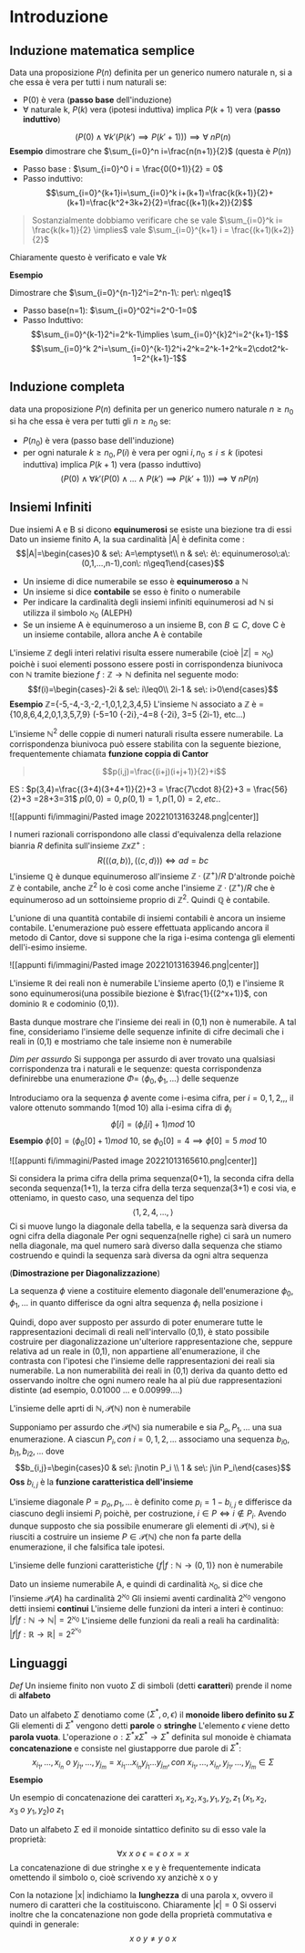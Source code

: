 # Introduzione

## Induzione matematica semplice

Data una proposizione $P(n)$ definita per un generico numero naturale n, si a che essa è vera per tutti i num naturali se:
- P(0) è vera (**passo base** dell'induzione)
- $\forall$ naturale k, $P(k)$ vera (ipotesi induttiva) implica $P(k+1)$ vera (**passo induttivo**) 

$$(P(0)\wedge\forall k' (P(k')\implies P(k'+1)))\implies \forall\: nP(n)$$
**Esempio**
dimostrare che $\sum_{i=0}^n i=\frac{n(n+1)}{2}$ (questa è $P(n)$)
- Passo base : $\sum_{i=0}^0 i = \frac{0(0+1)}{2} = 0$ 
- Passo induttivo:$$\sum_{i=0}^{k+1}i=\sum_{i=0}^k i+(k+1)=\frac{k(k+1)}{2}+(k+1)=\frac{k^2+3k+2}{2}=\frac{(k+1)(k+2)}{2}$$
> Sostanzialmente dobbiamo verificare che se vale $\sum_{i=0}^k i= \frac{k(k+1)}{2} \implies$ vale $\sum_{i=0}^{k+1} i = \frac{(k+1)(k+2)}{2}$ 

Chiaramente questo è verificato e vale $\forall k$ 

**Esempio**

Dimostrare che $\sum_{i=0}^{n-1}2^i=2^n-1\: per\: n\geq1$
- Passo base(n=1): $\sum_{i=0}^02^i=2^0-1=0$
- Passo Induttivo:$$\sum_{i=0}^{k-1}2^i=2^k-1\implies \sum_{i=0}^{k}2^i=2^{k+1}-1$$
$$\sum_{i=0}^k 2^i=\sum_{i=0}^{k-1}2^i+2^k=2^k-1+2^k=2\cdot2^k-1=2^{k+1}-1$$


## Induzione completa
data una proposizione $P(n)$ definita per un generico numero naturale $n\geq n_0$ si ha che essa è vera per tutti gli $n\geq n_0$ se:
- $P(n_0)$ è vera (passo base dell'induzione)
- per ogni naturale $k\geq n_0,P(i)$ è vera per ogni $i,n_0\leq i\leq k$ (ipotesi induttiva) implica $P(k+1)$ vera (passo induttivo)
$$(P(0)\wedge \forall k'(P(0)\wedge...\wedge P(k')\implies P(k'+1)))\implies \forall\:nP(n)$$
## Insiemi Infiniti

Due insiemi A e B si dicono **equinumerosi** se esiste una biezione tra di essi
Dato un insieme finito A, la sua cardinalità |A| è definita come :
$$|A|=\begin{cases}0 & se\: A=\emptyset\\
n & se\: è\: equinumeroso\:a\: (0,1,...,n-1),con\: n\geq1\end{cases}$$
- Un insieme di dice numerabile se esso è **equinumeroso** a $\mathbb N$ 
- Un insieme si dice **contabile** se esso è finito o numerabile
- Per indicare la cardinalità degli insiemi infiniti equinumerosi ad $\mathbb N$ si utilizza il simbolo $\aleph_0$ (ALEPH) 
- Se un insieme A è equinumeroso a un insieme B, con $B \subseteq C$, dove C è un insieme contabile, allora anche A è contabile

L'insieme $\mathbb Z$ degli interi relativi risulta essere numerabile (cioè $|\mathbb Z|=\aleph_0$) poichè i suoi elementi possono essere posti in corrispondenza biunivoca con $\mathbb N$ tramite biezione $f:\mathbb Z \rightarrow \mathbb N$ definita nel seguente modo:$$f(i)=\begin{cases}-2i & se\: i\leq0\\
2i-1 & se\: i>0\end{cases}$$ **Esempio**
$\mathbb Z$={-5,-4,-3,-2,-1,0,1,2,3,4,5}
L'insieme $\mathbb N$ associato a $\mathbb Z$ è ={10,8,6,4,2,0,1,3,5,7,9}
(-5=10 {-2i},-4=8 {-2i}, 3=5 {2i-1}, etc...)

L'insieme $\mathbb N^2$ delle coppie di numeri naturali risulta essere numerabile. La corrispondenza biunivoca può essere stabilita con la seguente biezione, frequentemente chiamata **funzione coppia di Cantor**
>$$p(i,j)=\frac{(i+j)(i+j+1)}{2}+i$$

ES : $p(3,4)=\frac{(3+4)(3+4+1)}{2}+3 = \frac{7\cdot 8}{2}+3 = \frac{56}{2}+3 =28+3=31$
$p(0,0)=0, p(0,1)=1, p(1,0)=2, etc..$ 

![[appunti fi/immagini/Pasted image 20221013163248.png|center]]

I numeri razionali corrispondono alle classi d'equivalenza della relazione bianria $R$ definita sull'insieme $\mathbb Zx\mathbb Z^+$ :
$$R((\langle a,b\rangle),(\langle c,d\rangle)) \iff ad=bc$$
L'insieme $\mathbb Q$ è dunque equinumeroso all'insieme $\mathbb Z\cdot(\mathbb Z^+)/R$ 
D'altronde poichè $\mathbb Z$ è contabile, anche $\mathbb Z^2$ lo è così come anche l'insieme $\mathbb Z\cdot(\mathbb Z^+)/R$ che è equinumeroso ad un sottoinsieme proprio di $\mathbb Z^2$.
Quindi $\mathbb Q$ è contabile.

L'unione di una quantità contabile di insiemi contabili è ancora un insieme contabile. L'enumerazione può essere effettuata applicando ancora il metodo di Cantor, dove si suppone che la riga i-esima contenga gli elementi dell'i-esimo insieme.

![[appunti fi/immagini/Pasted image 20221013163946.png|center]]

L'insieme $\mathbb R$ dei reali non è numerabile
L'insieme aperto (0,1) e l'insieme $\mathbb R$ sono equinumerosi(una possibile biezione è $\frac{1}{(2^x+1)}$, con dominio $\mathbb R$ e codominio (0,1)).

Basta dunque mostrare che l'insieme dei reali in (0,1) non è numerabile. A tal fine, consideriamo l'insieme delle sequenze infinite di cifre decimali che i reali in (0,1) e mostriamo che tale insieme non è numerabile

_Dim per assurdo_
Si supponga per assurdo di aver trovato una qualsiasi corrispondenza tra i naturali e le sequenze: questa corrispondenza definirebbe una enumerazione $\Phi =\: \langle\phi_0,\phi_1,...\rangle$ delle sequenze

Introduciamo ora la sequenza $\phi$ avente come i-esima cifra, per $i=0,1,2,,,$ il valore ottenuto sommando 1(mod 10) alla i-esima cifra di $\phi_i$ 
$$\phi[i]=(\phi_i[i]+1)mod\:10$$
**Esempio**
$\phi[0]=(\phi_0[0]+1)mod\:10$, se $\phi_0[0]=4\implies \phi[0]=5\:mod\:10$ 

![[appunti fi/immagini/Pasted image 20221013165610.png|center]]

Si considera la prima cifra della prima sequenza(0+1), la seconda cifra della seconda sequenza(1+1), la terza cifra della terza sequenza(3+1) e cosi via, e otteniamo, in questo caso, una sequenza del tipo 
$$\langle1,2,4,...,\rangle$$
Ci si muove lungo la diagonale della tabella, e la sequenza sarà diversa da ogni cifra della diagonale
Per ogni sequenza(nelle righe) ci sarà un numero nella diagonale, ma quel numero sarà diverso dalla sequenza che stiamo costruendo e quindi la sequenza sarà diversa da ogni altra sequenza

(**Dimostrazione per Diagonalizzazione**)

La sequenza $\phi$ viene a costituire elemento diagonale dell'enumerazione $\phi_0,\phi_1,...$ in quanto differisce da ogni altra sequenza $\phi_i$ nella posizione i

Quindi, dopo aver supposto per assurdo di poter enumerare tutte le rappresentazioni decimali di reali nell'intervallo (0,1), è stato possibile costruire per diagonalizzazione un'ulteriore rappresentazione che, seppure relativa ad un reale in (0,1), non appartiene all'enumerazione, il che contrasta con l'ipotesi che l'insieme delle rappresentazioni dei reali sia numerabile.
La non numerabilità dei reali in (0,1) deriva da quanto detto ed osservando inoltre che ogni numero reale ha al più due rappresentazioni distinte (ad esempio, 0.01000 ... e 0.00999....)

L'insieme delle aprti di $\mathbb N,\mathcal P(\mathbb N)$ non è numerabile

Supponiamo per assurdo che $\mathcal P(\mathbb N)$ sia numerabile e sia $P_o,P_1,...$ una sua enumerazione. A ciascun $P_i, con\: i=0,1,2,...$ associamo una sequenza $b_{i0},b_{i1},b_{i2},...$ dove 
$$b_{i,j}=\begin{cases}0 & se\: j\notin P_i \\
1 & se\: j\in P_i\end{cases}$$
**Oss** $b_{i,j}$ è la **funzione caratteristica dell'insieme**

L'insieme diagonale $P=p_o,p_1,...$ è definito come $p_i=1-b_{i,j}$ e differisce da ciascuno degli insiemi $P_i$ poichè, per costruzione, $i\in P\iff i\notin P_i$. Avendo dunque supposto che sia possibile enumerare gli elementi di $\mathcal P(\mathbb N)$, si è riusciti a costruire un insieme $P\in \mathcal P(\mathbb N)$ che non fa parte della enumerazione, il che falsifica tale ipotesi. 

L'insieme delle funzioni caratteristiche {$f | f:\mathbb N\rightarrow (0,1)$} non è numerabile

Dato un insieme numerabile A, e quindi di cardinalità $\aleph_0$, si dice che l'insieme $\mathcal P(A)$ ha cardinalità $2^{\aleph_0}$ 
Gli insiemi aventi cardinalità $2^{\aleph_0}$ vengono detti insiemi **continui**
L'insieme delle funzioni da interi a interi è continuo:
$|f|f:\mathbb N\rightarrow \mathbb N|=2^{\aleph_0}$ 
L'insieme delle funzioni da reali a reali ha cardinalità:
$|f|f:\mathbb R\rightarrow \mathbb R|=2^{2^{\aleph_0}}$ 

## Linguaggi

_Def_
Un insieme finito non vuoto $\Sigma$ di simboli (detti **caratteri**)  prende il nome di **alfabeto**

Dato un alfabeto $\Sigma$ denotiamo come $\langle\Sigma^*,o,\epsilon\rangle$ il **monoide libero definito su $\Sigma$**
Gli elementi di $\Sigma^*$ vengono detti **parole** o **stringhe**
L'elemento $\epsilon$ viene detto **parola vuota**. L'operazione $o:\Sigma^*x\Sigma^*\rightarrow \Sigma^*$ definita sul monoide è chiamata **concatenazione** e consiste nel giustapporre due parole di $\Sigma^*$:
$$x_{i_1},...,x_{i_n}\:o\:y_{j_1},...,y_{j_m}=x_{i_1}...x_{i_n}y_{j_1}...y_{j_m},con\: x_{i_1},...,x_{i_n},y_{j_1},...,y_{j_m}\in \Sigma$$
**Esempio**

Un esempio di concatenazione dei caratteri $x_1,x_2,x_3,y_1,y_2,z_1$
$(x_1,x_2,x_3\:o\:y_1,y_2)o\:z_1$ 

Dato un alfabeto $\Sigma$ ed il monoide sintattico definito su di esso vale la proprietà:
$$\forall x\:x\:o\:\epsilon = \epsilon\:o\:x=x$$
La concatenazione di due stringhe x e y è frequentemente indicata omettendo il simbolo o, cioè scrivendo xy anzichè x o y

Con la notazione |x| indichiamo la **lunghezza** di una parola x, ovvero il numero di caratteri che la costituiscono. Chiaramente $|\epsilon|=0$ Si osservi inoltre che la concatenazione non gode della proprietà commutativa e quindi in generale:
$$x\:o\:y\neq y\:o\:x$$

